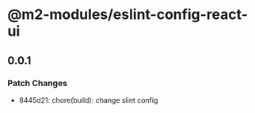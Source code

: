 # @m2-modules/eslint-config-react-ui

## 0.0.1

### Patch Changes

- 8445d21: chore(build): change slint config
